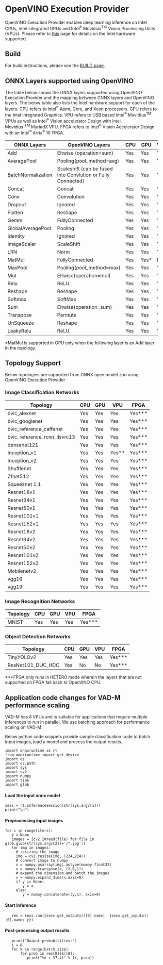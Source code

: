 # OpenVINO Execution Provider

OpenVINO Execution Provider enables deep learning inference on Intel CPUs, Intel integrated GPUs and Intel<sup>®</sup> Movidius<sup>TM</sup> Vision Processing Units (VPUs). Please refer to [this](https://software.intel.com/en-us/openvino-toolkit/hardware) page for details on the Intel hardware supported.

## Build
For build instructions, please see the [BUILD page](../../BUILD.md#openvino).

## ONNX Layers supported using OpenVINO

The table below shows the ONNX layers supported using OpenVINO Execution Provider and the mapping between ONNX layers and OpenVINO layers. The below table also lists the Intel hardware support for each of the layers. CPU refers to Intel<sup>®</sup>
Atom, Core, and Xeon processors. GPU refers to the Intel Integrated Graphics. VPU refers to USB based Intel<sup>®</sup> Movidius<sup>TM</sup>
VPUs as well as Intel<sup>®</sup> Vision accelerator Design with Intel Movidius <sup>TM</sup> MyriadX VPU. FPGA refers to Intel<sup>®</sup> Vision Accelerator Design with an Intel<sup>®</sup> Arria<sup>®</sup> 10 FPGA.

| **ONNX Layers** | **OpenVINO Layers** | **CPU** | **GPU** | **VPU** | **FPGA** |
| --- | --- | --- | --- | --- | --- |
| Add | Eltwise (operation=sum) | Yes | Yes | Yes | Yes
| AveragePool | Pooling(pool\_method=avg) | Yes | Yes | Yes | Yes
| BatchNormalization | Scaleshift (can be fused into Convlution or Fully Connected) | Yes | Yes | Yes | Yes
| Concat  | Concat | Yes | Yes | Yes | Yes
| Conv | Convolution | Yes | Yes | Yes | Yes
| Dropout | Ignored | Yes | Yes | Yes | Yes
| Flatten  | Reshape | Yes | Yes | Yes | No
| Gemm | FullyConnected | Yes | Yes | Yes | Yes
| GlobalAveragePool | Pooling | Yes | Yes | Yes | Yes
| Identity | Ignored | Yes | Yes | Yes | Yes
| ImageScaler | ScaleShift  | Yes  | Yes  | Yes | Yes
| LRN  | Norm | Yes | Yes | Yes | Yes
| MatMul | FullyConnected | Yes | Yes* | No | Yes
| MaxPool | Pooling(pool\_method=max) | Yes | Yes | Yes | Yes
| Mul | Eltwise(operation=mul) | Yes | Yes | Yes | No
| Relu |  ReLU  | Yes | Yes | Yes | Yes
| Reshape | Reshape | Yes | Yes | Yes | No
|  Softmax  | SoftMax | Yes | Yes | Yes | No
| Sum | Eltwise(operation=sum) | Yes | Yes | Yes | Yes
| Transpose | Permute | Yes | Yes | Yes | No
| UnSqueeze | Reshape  | Yes  | Yes  | Yes | No
| LeakyRelu | ReLU | Yes  | Yes  | Yes | Yes

*MatMul is supported in GPU only when the following layer is an Add layer in the topology.

## Topology Support

Below topologies are supported from ONNX open model zoo using OpenVINO Execution Provider

### Image Classification Networks

| **Topology** | **CPU** | **GPU** | **VPU** | **FPGA** |
| --- | --- | --- | --- | --- |
| bvlc\_alexnet | Yes | Yes | Yes | Yes***
| bvlc\_googlenet | Yes | Yes | Yes | Yes***
| bvlc\_reference\_caffenet | Yes | Yes | Yes | Yes***
| bvlc\_reference\_rcnn\_ilsvrc13 | Yes | Yes | Yes | Yes***
| densenet121 | Yes | Yes | Yes | Yes***
| Inception\_v1 | Yes | Yes | Yes** | Yes***
| Inception\_v2 | Yes | Yes | Yes | Yes***
| Shufflenet | Yes | Yes | Yes | Yes***
| Zfnet512 | Yes | Yes | Yes | Yes***
| Squeeznet 1.1 | Yes | Yes | Yes | Yes***
| Resnet18v1 | Yes | Yes | Yes | Yes***
| Resnet34v1 | Yes | Yes | Yes | Yes***
| Resnet50v1 | Yes | Yes | Yes | Yes***
| Resnet101v1 | Yes | Yes | Yes | Yes***
| Resnet152v1 | Yes | Yes | Yes | Yes***
| Resnet18v2  | Yes | Yes | Yes | Yes***
| Resnet34v2  | Yes | Yes | Yes | Yes***
| Resnet50v2  | Yes | Yes | Yes | Yes***
| Resnet101v2 | Yes | Yes | Yes | Yes***
| Resnet152v2 | Yes | Yes | Yes | Yes***
| Mobilenetv2 | Yes | Yes | Yes | Yes***
| vgg16       | Yes | Yes | Yes | Yes***
| vgg19       | Yes | Yes | Yes | Yes***



### Image Recognition Networks


| **Topology** | **CPU** | **GPU** | **VPU** | **FPGA** |
| --- | --- | --- | --- | --- |
| MNIST | Yes | Yes | Yes | Yes***


### Object Detection Networks

| **Topology** | **CPU** | **GPU** | **VPU** | **FPGA** |
| --- | --- | --- | --- | -- |
|TinyYOLOv2 | Yes | Yes | Yes | Yes***
| ResNet101\_DUC\_HDC | Yes | No | No | Yes***

***FPGA only runs in HETERO mode wherein the layers that are not supported on FPGA fall back to OpenVINO CPU.

## Application code changes for VAD-M performance scaling

VAD-M has 8 VPUs and is suitable for applications that require multiple inferences to run in parallel. We use batching approach for performance scaling on VAD-M.

Below python code snippets provide sample classification code to batch input images, load a model and process the output results.

~~~
import onnxruntime as rt
from onnxruntime import get_device
import os
import os.path
import sys
import cv2
import numpy
import time
import glob
~~~
#### Load the input onnx model

~~~
sess = rt.InferenceSession(str(sys.argv[1]))
print("\n")
~~~

#### Preprocessing input images
~~~
for i in range(iters):
   y = None
   images = [cv2.imread(file) for file in glob.glob(str(sys.argv[2])+'/*.jpg')]
   for img in images:
     # resizing the image
     img = cv2.resize(img, (224,224))
     # convert image to numpy
     x = numpy.asarray(img).astype(numpy.float32)
     x = numpy.transpose(x, (2,0,1))
     # expand the dimension and batch the images
     x = numpy.expand_dims(x,axis=0)
     if y is None:
        y = x
     else:
        y = numpy.concatenate((y,x), axis=0)
~~~

#### Start Inference
~~~
   res = sess.run([sess.get_outputs()[0].name], {sess.get_inputs()[0].name: y})
~~~
#### Post-processing output results
~~~
   print("Output probabilities:")
   i = 0
   for k in range(batch_size):
       for prob in res[0][k][0]:
          print("%d : %7.4f" % (i, prob))
~~~

